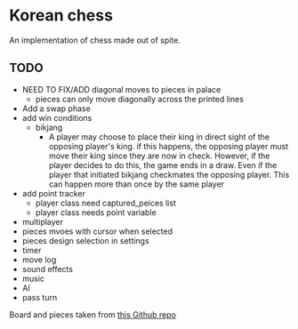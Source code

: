 # Korean chess

An implementation of chess made out of spite.

## TODO

- NEED TO FIX/ADD diagonal moves to pieces in palace
    - pieces can only move diagonally across the printed lines
- Add a swap phase
- add win conditions
    - bikjang
        - A player may choose to place their king in direct sight of the opposing player's king.
        if this happens, the opposing player must move their king since they are now in check.
        However, if the player decides to do this, the game ends in a draw. Even if the player
        that initiated bikjang checkmates the opposing player. This can happen more than once
        by the same player 
- add point tracker
    - player class need captured_peices list
    - player class needs point variable
- multiplayer
- pieces mvoes with cursor when selected
- pieces design selection in settings
- timer
- move log
- sound effects
-  music
-  AI
-  pass turn


Board and pieces taken from [this Github repo](https://github.com/Kadagaden/chess-pieces)